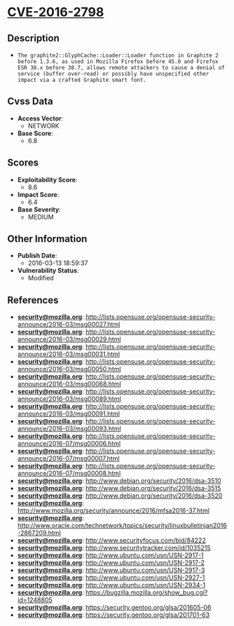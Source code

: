 
# [CVE-2016-2798](http://lists.opensuse.org/opensuse-security-announce/2016-03/msg00027.html)

## Description

- `The graphite2::GlyphCache::Loader::Loader function in Graphite 2 before 1.3.6, as used in Mozilla Firefox before 45.0 and Firefox ESR 38.x before 38.7, allows remote attackers to cause a denial of service (buffer over-read) or possibly have unspecified other impact via a crafted Graphite smart font.`

## Cvss Data

- **Access Vector**:
  - NETWORK
- **Base Score**:
  - 6.8

## Scores

- **Exploitability Score**:
  - 8.6
- **Impact Score**:
  - 6.4
- **Base Severity**:
  - MEDIUM

## Other Information

- **Publish Date**:
  - 2016-03-13 18:59:37
- **Vulnerability Status**:
  - Modified

## References

- **security@mozilla.org**: http://lists.opensuse.org/opensuse-security-announce/2016-03/msg00027.html
- **security@mozilla.org**: http://lists.opensuse.org/opensuse-security-announce/2016-03/msg00029.html
- **security@mozilla.org**: http://lists.opensuse.org/opensuse-security-announce/2016-03/msg00031.html
- **security@mozilla.org**: http://lists.opensuse.org/opensuse-security-announce/2016-03/msg00050.html
- **security@mozilla.org**: http://lists.opensuse.org/opensuse-security-announce/2016-03/msg00068.html
- **security@mozilla.org**: http://lists.opensuse.org/opensuse-security-announce/2016-03/msg00089.html
- **security@mozilla.org**: http://lists.opensuse.org/opensuse-security-announce/2016-03/msg00091.html
- **security@mozilla.org**: http://lists.opensuse.org/opensuse-security-announce/2016-03/msg00093.html
- **security@mozilla.org**: http://lists.opensuse.org/opensuse-security-announce/2016-07/msg00006.html
- **security@mozilla.org**: http://lists.opensuse.org/opensuse-security-announce/2016-07/msg00007.html
- **security@mozilla.org**: http://lists.opensuse.org/opensuse-security-announce/2016-07/msg00008.html
- **security@mozilla.org**: http://www.debian.org/security/2016/dsa-3510
- **security@mozilla.org**: http://www.debian.org/security/2016/dsa-3515
- **security@mozilla.org**: http://www.debian.org/security/2016/dsa-3520
- **security@mozilla.org**: http://www.mozilla.org/security/announce/2016/mfsa2016-37.html
- **security@mozilla.org**: http://www.oracle.com/technetwork/topics/security/linuxbulletinjan2016-2867209.html
- **security@mozilla.org**: http://www.securityfocus.com/bid/84222
- **security@mozilla.org**: http://www.securitytracker.com/id/1035215
- **security@mozilla.org**: http://www.ubuntu.com/usn/USN-2917-1
- **security@mozilla.org**: http://www.ubuntu.com/usn/USN-2917-2
- **security@mozilla.org**: http://www.ubuntu.com/usn/USN-2917-3
- **security@mozilla.org**: http://www.ubuntu.com/usn/USN-2927-1
- **security@mozilla.org**: http://www.ubuntu.com/usn/USN-2934-1
- **security@mozilla.org**: https://bugzilla.mozilla.org/show_bug.cgi?id=1248805
- **security@mozilla.org**: https://security.gentoo.org/glsa/201605-06
- **security@mozilla.org**: https://security.gentoo.org/glsa/201701-63
